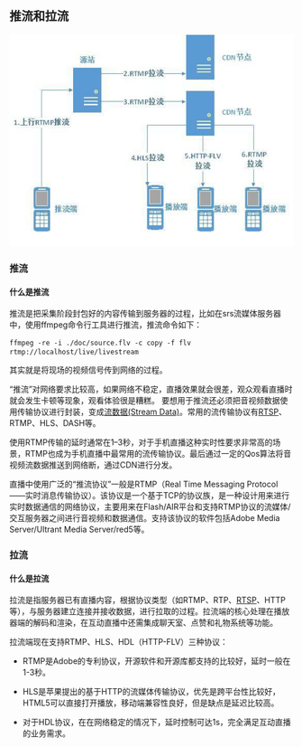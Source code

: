 ## 推流和拉流

![Alt text](img/p_stream_g_stream.jpeg)
### 推流
#### 什么是推流
推流是把采集阶段封包好的内容传输到服务器的过程，比如在srs流媒体服务器中，使用ffmpeg命令行工具进行推流，推流命令如下：
```shell
ffmpeg -re -i ./doc/source.flv -c copy -f flv rtmp://localhost/live/livestream
```
其实就是将现场的视频信号传到网络的过程。

“推流”对网络要求比较高，如果网络不稳定，直播效果就会很差，观众观看直播时就会发生卡顿等现象，观看体验很是糟糕。
要想用于推流还必须把音视频数据使用传输协议进行封装，变成[流数据(Stream Data)](./流数据.md)。常用的流传输协议有[RTSP](./rtmp协议.md)、RTMP、HLS、DASH等。

使用RTMP传输的延时通常在1–3秒，对于手机直播这种实时性要求非常高的场景，RTMP也成为手机直播中最常用的流传输协议。最后通过一定的Qos算法将音视频流数据推送到网络断，通过CDN进行分发。

直播中使用广泛的“推流协议”一般是RTMP（Real Time Messaging Protocol——实时消息传输协议）。该协议是一个基于TCP的协议族，是一种设计用来进行实时数据通信的网络协议，主要用来在Flash/AIR平台和支持RTMP协议的流媒体/交互服务器之间进行音视频和数据通信。支持该协议的软件包括Adobe Media Server/Ultrant Media Server/red5等。

### 拉流
#### 什么是拉流
拉流是指服务器已有直播内容，根据协议类型（如RTMP、RTP、[RTSP](./rtmp协议.md)、HTTP等），与服务器建立连接并接收数据，进行拉取的过程。拉流端的核心处理在播放器端的解码和渲染，在互动直播中还需集成聊天室、点赞和礼物系统等功能。

拉流端现在支持RTMP、HLS、HDL（HTTP-FLV）三种协议：

* RTMP是Adobe的专利协议，开源软件和开源库都支持的比较好，延时一般在1-3秒。

* HLS是苹果提出的基于HTTP的流媒体传输协议，优先是跨平台性比较好，HTML5可以直接打开播放，移动端兼容性良好，但是缺点是延迟比较高。

* 对于HDL协议，在在网络稳定的情况下，延时控制可达1s，完全满足互动直播的业务需求。